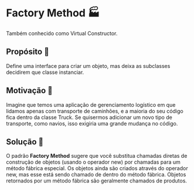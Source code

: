 ﻿# Factory Method 🏭

Também conhecido como Virtual Constructor.

## Propósito 🧐

Define uma interface para criar um objeto, mas deixa as subclasses decidirem que classe instanciar.

## Motivação 🫶

Imagine que temos uma aplicação de gerenciamento logístico em que lidamos apenas com transporte de caminhões, e a
maioria do seu código fica dentro da classe Truck. Se quisermos adicionar um novo tipo de transporte, como navios, 
isso exigiria uma grande mudança no código.

## Solução 🤩

O padrão **Factory Method** sugere que você substitua chamadas diretas de construção de objetos (usando o operador new) por chamadas para um método fábrica especial. 
Os objetos ainda são criados através do operador new, mas esse está sendo chamado de dentro do método fábrica. 
Objetos retornados por um método fábrica são geralmente chamados de produtos.